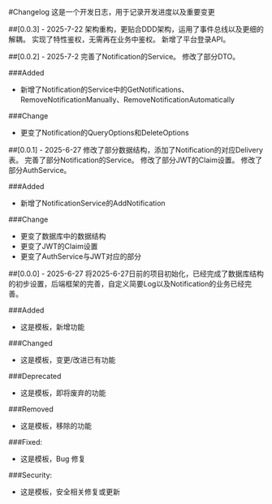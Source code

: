 #Changelog
这是一个开发日志，用于记录开发进度以及重要变更

##[0.0.3] - 2025-7-22
架构重构，更贴合DDD架构，运用了事件总线以及更细的解耦。
实现了特性鉴权，无需再在业务中鉴权。
新增了平台登录API。

##[0.0.2] - 2025-7-2
完善了Notification的Service。
修改了部分DTO。

###Added
 - 新增了Notification的Service中的GetNotifications、RemoveNotificationManually、RemoveNotificationAutomatically

###Change
 - 更变了Notification的QueryOptions和DeleteOptions

##[0.0.1] - 2025-6-27
修改了部分数据结构，添加了Notification的对应Delivery表。
完善了部分Notification的Service。
修改了部分JWT的Claim设置。
修改了部分AuthService。

###Added
 - 新增了NotificationService的AddNotification

###Change
 - 更变了数据库中的数据结构
 - 更变了JWT的Claim设置
 - 更变了AuthService与JWT对应的部分

##[0.0.0] - 2025-6-27
将2025-6-27日前的项目初始化，已经完成了数据库结构的初步设置，后端框架的完善，自定义简要Log以及Notification的业务已经完善。

###Added
 - 这是模板，新增功能

###Changed
 - 这是模板，变更/改进已有功能

###Deprecated
 - 这是模板，即将废弃的功能

###Removed
 - 这是模板，移除的功能

###Fixed:
 - 这是模板，Bug 修复

###Security:
 - 这是模板，安全相关修复或更新